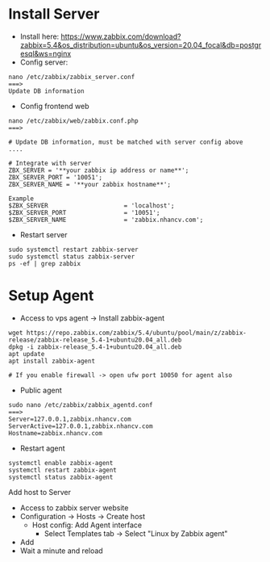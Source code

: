 # Install Server

- Install here: https://www.zabbix.com/download?zabbix=5.4&os_distribution=ubuntu&os_version=20.04_focal&db=postgresql&ws=nginx
- Config server:
```
nano /etc/zabbix/zabbix_server.conf
===>
Update DB information
```
- Config frontend web
```
nano /etc/zabbix/web/zabbix.conf.php
===>

# Update DB information, must be matched with server config above
....

# Integrate with server
ZBX_SERVER = '**your zabbix ip address or name**';
ZBX_SERVER_PORT = '10051';
ZBX_SERVER_NAME = '**your zabbix hostname**';

Example
$ZBX_SERVER                     = 'localhost';
$ZBX_SERVER_PORT                = '10051';
$ZBX_SERVER_NAME                = 'zabbix.nhancv.com';
```
- Restart server
```
sudo systemctl restart zabbix-server
sudo systemctl status zabbix-server
ps -ef | grep zabbix
```

# Setup Agent

- Access to vps agent -> Install zabbix-agent
```
wget https://repo.zabbix.com/zabbix/5.4/ubuntu/pool/main/z/zabbix-release/zabbix-release_5.4-1+ubuntu20.04_all.deb
dpkg -i zabbix-release_5.4-1+ubuntu20.04_all.deb
apt update
apt install zabbix-agent

# If you enable firewall -> open ufw port 10050 for agent also
```
- Public agent
```
sudo nano /etc/zabbix/zabbix_agentd.conf
===>
Server=127.0.0.1,zabbix.nhancv.com
ServerActive=127.0.0.1,zabbix.nhancv.com
Hostname=zabbix.nhancv.com
```
- Restart agent
```
systemctl enable zabbix-agent
systemctl restart zabbix-agent
systemctl status zabbix-agent
```

Add host to Server

- Access to zabbix server website
- Configuration -> Hosts -> Create host
  - Host config: Add Agent interface
	- Select Templates tab -> Select "Linux by Zabbix agent"
- Add
- Wait a minute and reload
